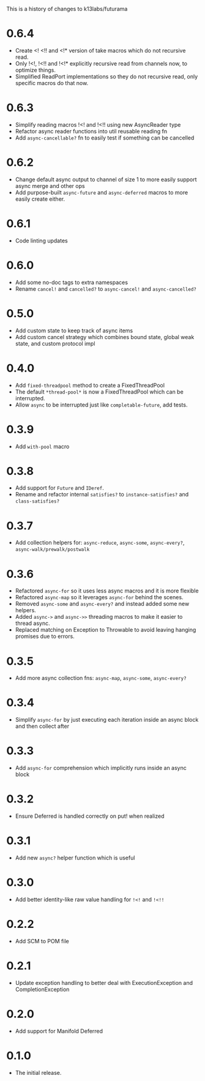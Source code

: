 This is a history of changes to k13labs/futurama

# 0.6.4
* Create <! <!! and <!* version of take macros which do not recursive read.
* Only !<!, !<!! and !<!* explicitly recursive read from channels now, to optimize things.
* Simplified ReadPort implementations so they do not recursive read, only specific macros do that now.

# 0.6.3
* Simplify reading macros !<! and !<!! using new AsyncReader type
* Refactor async reader functions into util reusable reading fn
* Add `async-cancellable?` fn to easily test if something can be cancelled

# 0.6.2
* Change default async output to channel of size 1 to more easily support async merge and other ops
* Add purpose-built `async-future` and `async-deferred` macros to more easily create either.

# 0.6.1
* Code linting updates

# 0.6.0
* Add some no-doc tags to extra namespaces
* Rename `cancel!` and `cancelled?` to `async-cancel!` and `async-cancelled?`

# 0.5.0
* Add custom state to keep track of async items
* Add custom cancel strategy which combines bound state, global weak state, and custom protocol impl

# 0.4.0
* Add `fixed-threadpool` method to create a FixedThreadPool
* The default `*thread-pool*` is now a FixedThreadPool which can be interrupted.
* Allow `async` to be interrupted just like `completable-future`, add tests.

# 0.3.9
* Add `with-pool` macro

# 0.3.8
* Add support for `Future` and `IDeref`.
* Rename and refactor internal `satisfies?` to `instance-satisfies?` and `class-satisfies?`

# 0.3.7
* Add collection helpers for: `async-reduce`, `async-some`, `async-every?`, `async-walk/prewalk/postwalk`

# 0.3.6
* Refactored `async-for` so it uses less async macros and it is more flexible
* Refactored `async-map` so it leverages `async-for` behind the scenes.
* Removed `async-some` and `async-every?` and instead added some new helpers.
* Added `async->` and `async->>` threading macros to make it easier to thread async.
* Replaced matching on Exception to Throwable to avoid leaving hanging promises due to errors.

# 0.3.5
* Add more async collection fns: `async-map`, `async-some`, `async-every?`

# 0.3.4
* Simplify `async-for` by just executing each iteration inside an async block and then collect after

# 0.3.3
* Add `async-for` comprehension which implicitly runs inside an async block

# 0.3.2
* Ensure Deferred is handled correctly on put! when realized

# 0.3.1
* Add new `async?` helper function which is useful

# 0.3.0
* Add better identity-like raw value handling for `!<!` and `!<!!`

# 0.2.2
* Add SCM to POM file

# 0.2.1
* Update exception handling to better deal with ExecutionException and CompletionException

# 0.2.0
* Add support for Manifold Deferred

# 0.1.0
* The initial release.
